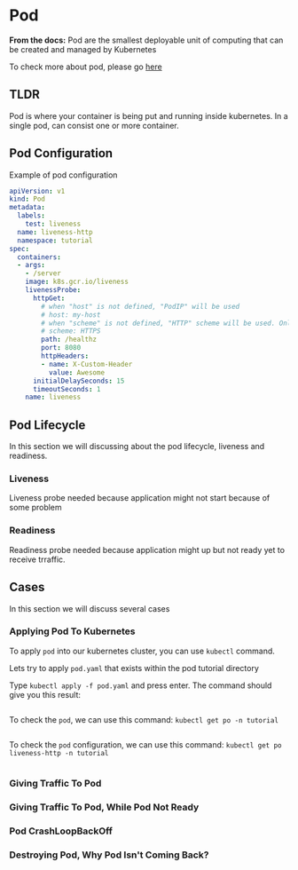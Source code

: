 # Pod

**From the docs:** Pod are the smallest deployable unit of computing that can be created and managed by Kubernetes

To check more about pod, please go [here](https://kubernetes.io/docs/concepts/workloads/pods/pod/)

## TLDR

Pod is where your container is being put and running inside kubernetes. In a single pod, can consist one or more container.

## Pod Configuration

Example of pod configuration

```yaml
apiVersion: v1
kind: Pod
metadata:
  labels:
    test: liveness
  name: liveness-http
  namespace: tutorial
spec:
  containers:
  - args:
    - /server
    image: k8s.gcr.io/liveness
    livenessProbe:
      httpGet:
        # when "host" is not defined, "PodIP" will be used
        # host: my-host
        # when "scheme" is not defined, "HTTP" scheme will be used. Only "HTTP" and "HTTPS" are allowed
        # scheme: HTTPS
        path: /healthz
        port: 8080
        httpHeaders:
        - name: X-Custom-Header
          value: Awesome
      initialDelaySeconds: 15
      timeoutSeconds: 1
    name: liveness
```

## Pod Lifecycle

In this section we will discussing about the pod lifecycle, liveness and readiness.

### Liveness

Liveness probe needed because application might not start because of some problem

### Readiness

Readiness probe needed because application might up but not ready yet to receive trraffic.

## Cases

In this section we will discuss several cases

### Applying Pod To Kubernetes

To apply `pod` into our kubernetes cluster, you can use `kubectl` command.

Lets try to apply `pod.yaml` that exists within the pod tutorial directory

Type `kubectl apply -f pod.yaml` and press enter. The command should give you this result:

```yaml
```

To check the `pod`, we can use this command: `kubectl get po -n tutorial`

```yaml
```

To check the `pod` configuration, we can use this command: `kubectl get po liveness-http -n tutorial`

```yaml
```

### Giving Traffic To Pod

### Giving Traffic To Pod, While Pod Not Ready

### Pod CrashLoopBackOff

### Destroying Pod, Why Pod Isn't Coming Back?